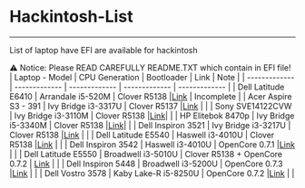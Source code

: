# Hackintosh-List
---
List of laptop have EFI are available for hackintosh 

⚠️ Notice: Please READ CAREFULLY README.TXT which contain in EFI file!
| Laptop - Model | CPU Generation | Bootloader | Link | Note |
| ------------- | ------------- | ------------- | ------------- | ------------- |
| Dell Latitude E6410 | Arrandale i5-520M | Clover R5138 |[Link](https://github.com/quynkk5/Hackintosh-List/blob/31d0088d24a6b90676f079f5f89239c9664b3ddd/EFI/Dell%20Latitude%20E6410.zip) | Incomplete |
| Acer Aspire S3 - 391 | Ivy Bridge i3-3317U | Clover R5137 |[Link](https://github.com/quynkk5/Hackintosh-List/blob/b166557863fd21164be63c472b0b3da73aeb4ea7/EFI/Acer%20Aspire%20S3-391.zip) | |
| Sony SVE14122CVW | Ivy Bridge i3-3110M | Clover R5138 |[Link](https://github.com/quynkk5/Hackintosh-List/blob/b5460ef9da65aca0776c5a1562a24598ef0b0307/EFI/Sony%20SVE14122CVB.zip)| |
| HP Elitebok 8470p | Ivy Bridge i5-3340M | Clover R5138 |[Link](https://github.com/quynkk5/Hackintosh-List/blob/56ee2892b0fa0637ae77129c2fa7ec8eae3e3e32/EFI/HP%20Elitebook%208470P.zip)| |
| Dell Inspiron 3521 | Ivy Bridge i3-3217U | Clover R5138 |[Link](https://github.com/quynkk5/Hackintosh-List/blob/3d5d7d0ba65efe396d3a84cd2b5a745510a56f68/EFI/Dell%20Inspiron%203521.zip) | |
| Dell Latitude E5540 | Haswell i3-4010U | Clover R5138 |[Link](https://github.com/quynkk5/Hackintosh-List/blob/3d5d7d0ba65efe396d3a84cd2b5a745510a56f68/EFI/Dell%20Latitude%20E5540.zip) | |
| Dell Inspiron 3542 | Haswell i3-4010U | OpenCore 0.7.1 |[Link](https://github.com/quynkk5/Hackintosh-List/blob/3d5d7d0ba65efe396d3a84cd2b5a745510a56f68/EFI/Dell%20Inspiron%203542.zip) | |
| Dell Latitude E5550 | Broadwell i3-5010U | Clover R5138 + OpenCore 0.7.2 | [Link](https://github.com/quynkk5/Hackintosh-List/blob/3d5d7d0ba65efe396d3a84cd2b5a745510a56f68/EFI/Dell%20Latitude%20E5550.zip) | |
| Dell Inspiron 5448 | Broadwell i3-5200U | OpenCore 0.7.3 |[Link](https://github.com/quynkk5/Hackintosh-List/blob/3a7a68ee8c687ee524d1eeacc6c6da055f3319a2/EFI/Dell%20Inspiron%205448.zip) | |
| Dell Vostro 3578 | Kaby Lake-R i5-8250U | OpenCore 0.7.2 |[Link](https://github.com/quynkk5/Hackintosh-List/blob/3d5d7d0ba65efe396d3a84cd2b5a745510a56f68/EFI/Dell%20Vostro%203578.zip) | |
